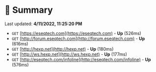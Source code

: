 # 📖 Summary
Last updated: **4/11/2022, 11:25:20 PM**

- `GET` [https://eseqtech.com](https://eseqtech.com) - **Up** (526ms)
- `GET` [http://forum.eseqtech.com](http://forum.eseqtech.com) - **Up** (616ms)
- `GET` [http://hexp.net](http://hexp.net) - **Up** (180ms)
- `GET` [http://ws.hexp.net](http://ws.hexp.net) - **Up** (177ms)
- `GET` [http://eseqtech.com/infoline](http://eseqtech.com/infoline) - **Up** (576ms)
